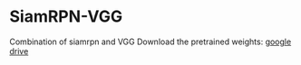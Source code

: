 # SiamRPN-VGG
Combination of siamrpn and VGG
Download the pretrained weights: [google drive](https://drive.google.com/file/d/1cyxKQY8ELRHTyvMW1SFHVDLrTtla8tLp/view?usp=sharing)

